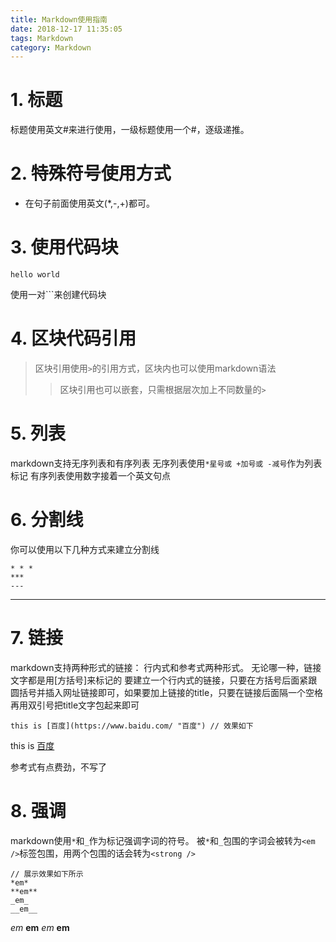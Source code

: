 ```yaml
---
title: Markdown使用指南
date: 2018-12-17 11:35:05
tags: Markdown
category: Markdown
---
```


# 1. 标题
标题使用英文#来进行使用，一级标题使用一个#，逐级递推。

# 2. 特殊符号使用方式
* 在句子前面使用英文(*,-,+)都可。

# 3. 使用代码块

```
hello world
```

使用一对```来创建代码块

# 4. 区块代码引用
> 区块引用使用```>```的引用方式，区块内也可以使用markdown语法
>> 区块引用也可以嵌套，只需根据层次加上不同数量的```>```

# 5. 列表
markdown支持无序列表和有序列表
无序列表使用```*星号或 +加号或 -减号```作为列表标记
有序列表使用数字接着一个英文句点

# 6. 分割线
你可以使用以下几种方式来建立分割线

```
* * *
***
---
```
***

# 7. 链接
markdown支持两种形式的链接： 行内式和参考式两种形式。
无论哪一种，链接文字都是用[方括号]来标记的
要建立一个行内式的链接，只要在方括号后面紧跟圆括号并插入网址链接即可，如果要加上链接的title，只要在链接后面隔一个空格再用双引号把title文字包起来即可

```
this is [百度](https://www.baidu.com/ "百度") // 效果如下
```

this is [百度](https://www.baidu.com/ "百度")

参考式有点费劲，不写了

# 8. 强调
markdown使用```*```和```_```作为标记强调字词的符号。
被```*```和```_```包围的字词会被转为```<em />```标签包围，用两个包围的话会转为```<strong />```

```
// 展示效果如下所示
*em*
**em**
_em_
__em__
```

*em*
**em**
_em_
__em__